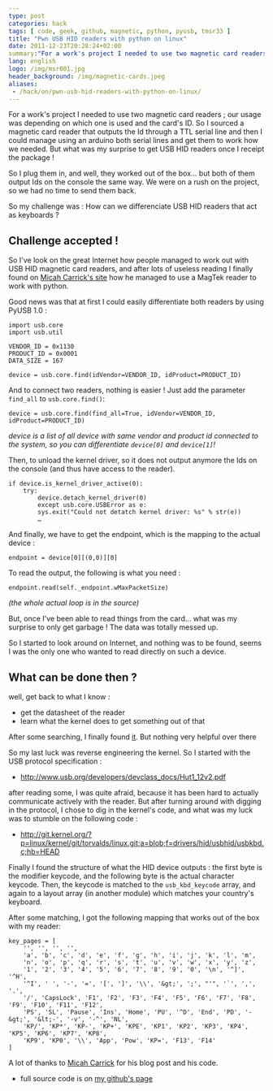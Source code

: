 ```yaml
---
type: post
categories: hack
tags: [ code, geek, github, magnetic, python, pyusb, tmsr33 ]
title: "Pwn USB HID readers with python on linux"
date: 2011-12-23T20:28:24+02:00
summary:"For a work's project I needed to use two magnetic card readers ; our usage was depending on which one is used and the card's ID. So I sourced a magnetic card reader that outputs the Id through a TTL serial line and then I could manage using an arduino both serial lines and get them to work how we needed. But what was my surprise to get USB HID readers once I receipt the package ! So I plug them in, and well, they worked out of the box... but both of them output Ids on the console the same way. We were on a rush on the project, so we had no time to send them back. So my challenge was : How can we differenciate USB HID readers that act as keyboards ?" 
lang: english
logo: /img/msr001.jpg
header_background: /img/magnetic-cards.jpeg
aliases:
 - /hack/on/pwn-usb-hid-readers-with-python-on-linux/
---
```

For a work's project I needed to use two magnetic card readers ;
our usage was depending on which one is used and the card's ID.
So I sourced a magnetic card reader that outputs the Id through
a TTL serial line and then I could manage using an arduino both
serial lines and get them to work how we needed. But what was my
surprise to get USB HID readers once I receipt the package !

So I plug them in, and well, they worked out of the box...
but both of them output Ids on the console the same way. We were
on a rush on the project, so we had no time to send them back.


So my challenge was : How can we differenciate USB HID readers
that act as keyboards ?

## Challenge accepted !

So I've look on the great Internet how people managed to work out with USB HID
magnetic card readers, and after lots of useless reading I finally found on <a
href="http://www.micahcarrick.com/credit-card-reader-pyusb.html"
hreflang="en">Micah Carrick's site</a> how he managed to use a MagTek reader to
work with python.

Good news was that at first I could easily differentiate both readers by using PyUSB 1.0 :

    import usb.core
    import usb.util

    VENDOR_ID = 0x1130
    PRODUCT_ID = 0x0001
    DATA_SIZE = 167

    device = usb.core.find(idVendor=VENDOR_ID, idProduct=PRODUCT_ID)

And to connect two readers, nothing is easier ! Just add the parameter `find_all` to `usb.core.find()`:

    device = usb.core.find(find_all=True, idVendor=VENDOR_ID, idProduct=PRODUCT_ID)

*device is a list of all device with same vendor and product id connected to
the system, so you can differentiate `device[0]` and `device[1]`!*

Then, to unload the kernel driver, so it does not output anymore the Ids on the
console (and thus have access to the reader).

    if device.is_kernel_driver_active(0):
        try:
            device.detach_kernel_driver(0)
            except usb.core.USBError as e:
            sys.exit("Could not detatch kernel driver: %s" % str(e))
            …

And finally, we have to get the endpoint, which is the mapping to the actual
device :

    endpoint = device[0][(0,0)][0]

To read the output, the following is what you need :

    endpoint.read(self._endpoint.wMaxPacketSize)

*(the whole actual loop is in the source)*

But, once I've been able to read things from the card... what was my surprise
to only get garbage ! The data was totally messed up.

So I started to look around on Internet, and nothing was to be found, seems I
was the only one who wanted to read directly on such a device.

## What can be done then ?

well, get back to what I know :

 * get the datasheet of the reader
 * learn what the kernel does to get something out of that

After some searching, I finally found [it](http://www.barcode-manufacturer.com/magnetic_card/portable_magstripe/msr-swipe_card_reader.html). 
But nothing very helpful over there

So my last luck was reverse engineering the kernel. So I started with the USB
protocol specification :

* http://www.usb.org/developers/devclass_docs/Hut1_12v2.pdf

after reading some, I was quite afraid, because it has been hard to actually
communicate actively with the reader. But after turning around with digging in
the protocol, I chose to dig in the kernel's code, and what was my luck was to
stumble on the following code :

* http://git.kernel.org/?p=linux/kernel/git/torvalds/linux.git;a=blob;f=drivers/hid/usbhid/usbkbd.c;hb=HEAD

Finally I found the structure of what the HID device outputs : the first byte
is the modifier keycode, and the following byte is the actual character
keycode. Then, the keycode is matched to the `usb_kbd_keycode` array, and again
to a layout array (in another module) which matches your country's keyboard.

After some matching, I got the following mapping that works out of the box with
my reader:

    key_pages = [
        '', '', '', '',
        'a', 'b', 'c', 'd', 'e', 'f', 'g', 'h', 'i', 'j', 'k', 'l', 'm',
        'n', 'o', 'p', 'q', 'r', 's', 't', 'u', 'v', 'w', 'x', 'y', 'z',
        '1', '2', '3', '4', '5', '6', '7', '8', '9', '0', '\n', '^]', '^H',
        '^I', ' ', '-', '=', '[', ']', '\\', '&gt;', ';', "'", '`', ',', '.',
        '/', 'CapsLock', 'F1', 'F2', 'F3', 'F4', 'F5', 'F6', 'F7', 'F8', 'F9', 'F10', 'F11', 'F12',
        'PS', 'SL', 'Pause', 'Ins', 'Home', 'PU', '^D', 'End', 'PD', '-&gt;', '&lt;-', '-v', '-^', 'NL',
        'KP/', 'KP*', 'KP-', 'KP+', 'KPE', 'KP1', 'KP2', 'KP3', 'KP4', 'KP5', 'KP6', 'KP7', 'KP8',
        'KP9', 'KP0', '\\', 'App', 'Pow', 'KP=', 'F13', 'F14' 
    ]

A lot of thanks to [Micah Carrick](http://www.micahcarrick.com/credit-card-reader-pyusb.html) for his blog post and his code.

* full source code is on [my github's page](https://github.com/guyzmo/tmsr33-pyusb/blob/master/tmsr33_pyusb.py)

